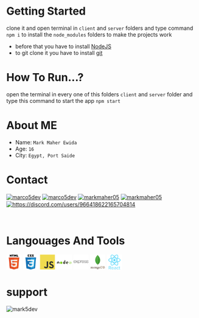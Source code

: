 # Getting Started

clone it and open terminal in `client` and `server` folders
and type command `npm i` to install the `node_modules` folders to make the projects work

- before that you have to install [NodeJS](https://nodejs.org/en/download/)
- to git clone it you have to install [git](https://git-scm.com/downloads)

# How To Run...?

open the terminal in every one of this folders `client` and `server` folder
and type this command to start the app `npm start`

# About ME

- Name: `Mark Maher Ewida`
- Age: `16`
- City: `Egypt, Port Saide`

# Contact

<p align="left">
<a href="https://dev.to/marco5dev" target="blank"><img align="center" src="https://raw.githubusercontent.com/rahuldkjain/github-profile-readme-generator/master/src/images/icons/Social/devto.svg" alt="marco5dev" height="30" width="40" /></a>
<a href="https://codesandbox.com/marco5dev" target="blank"><img align="center" src="https://raw.githubusercontent.com/rahuldkjain/github-profile-readme-generator/master/src/images/icons/Social/codesandbox.svg" alt="marco5dev" height="30" width="40" /></a>
<a href="https://fb.com/markmaher05" target="blank"><img align="center" src="https://raw.githubusercontent.com/rahuldkjain/github-profile-readme-generator/master/src/images/icons/Social/facebook.svg" alt="markmaher05" height="30" width="40" /></a>
<a href="https://instagram.com/markmaher05" target="blank"><img align="center" src="https://raw.githubusercontent.com/rahuldkjain/github-profile-readme-generator/master/src/images/icons/Social/instagram.svg" alt="markmaher05" height="30" width="40" /></a>
<a href="https://discord.gg/https://discord.com/users/966418622165704814" target="blank"><img align="center" src="https://raw.githubusercontent.com/rahuldkjain/github-profile-readme-generator/master/src/images/icons/Social/discord.svg" alt="https://discord.com/users/966418622165704814" height="30" width="40" /></a>
</p>
<br>

# Langouages And Tools

<p align="left">
<a href="https://www.w3.org/html/" target="_blank" rel="noreferrer"> <img src="https://raw.githubusercontent.com/devicons/devicon/master/icons/html5/html5-original-wordmark.svg" alt="html5" width="40" height="40"/></a>
<a href="https://www.w3schools.com/css/" target="_blank" rel="noreferrer"> <img src="https://raw.githubusercontent.com/devicons/devicon/master/icons/css3/css3-original-wordmark.svg" alt="css3" width="40" height="40"/></a>
<a href="https://developer.mozilla.org/en-US/docs/Web/JavaScript" target="_blank" rel="noreferrer"> <img src="https://raw.githubusercontent.com/devicons/devicon/master/icons/javascript/javascript-original.svg" alt="javascript" width="40" height="40"/></a>
<a href="https://nodejs.org" target="_blank" rel="noreferrer"> <img src="https://raw.githubusercontent.com/devicons/devicon/master/icons/nodejs/nodejs-original-wordmark.svg" alt="nodejs" width="40" height="40"/></a>
<a href="https://expressjs.com" target="_blank" rel="noreferrer"> <img src="https://raw.githubusercontent.com/devicons/devicon/master/icons/express/express-original-wordmark.svg" alt="express" width="40" height="40"/></a>
<a href="https://www.mongodb.com/" target="_blank" rel="noreferrer"> <img src="https://raw.githubusercontent.com/devicons/devicon/master/icons/mongodb/mongodb-original-wordmark.svg" alt="mongodb" width="40" height="40"/></a>
<a href="https://reactjs.org/" target="_blank" rel="noreferrer"> <img src="https://raw.githubusercontent.com/devicons/devicon/master/icons/react/react-original-wordmark.svg" alt="react" width="40" height="40"/></a>
</p>

# support

<p><a href="https://www.buymeacoffee.com/mark5dev"> <img align="left" src="https://cdn.buymeacoffee.com/buttons/v2/default-yellow.png" height="50" width="210" alt="mark5dev" /></a></p><br><br><br>
<br>
